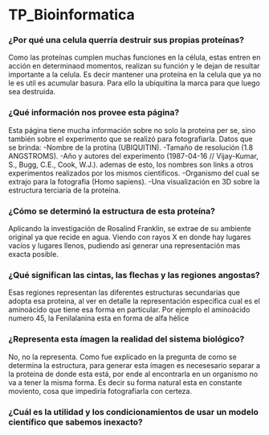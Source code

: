 # TP_Bioinformatica


### ¿Por qué una celula querría destruir sus propias proteínas?  

Como las proteínas cumplen muchas funciones en la célula, estas entren en acción en determinaod momentos, realizan su función y le dejan de resultar importante a la celula. Es decir mantener una proteína en la celula que ya no le es util es acumular basura. Para ello la ubiquitina la marca para que luego sea destruida. 


### ¿Qué información nos provee esta página?

Esta página tiene mucha información sobre no solo la proteina per se, sino también sobre el experimento que se realizó para fotografiarla. 
Datos que se brinda:
-Nombre de la protína (UBIQUITIN).
-Tamaño de resolución (1.8 ANGSTROMS).
-Año y autores del experimento (1987-04-16  // Vijay-Kumar, S., Bugg, C.E., Cook, W.J.).
ademas de esto, los nombres son links a otros experimentos realizados por los mismos cientificos.
-Organismo del cual se extrajo para la fotografia (Homo sapiens).
-Una visualización en 3D sobre la estructura terciaria de la proteína.

### ¿Cómo se determinó la estructura de esta proteína?

Aplicando la investigación de Rosalind Franklin, se extrae de su ambiente original ya que recide en agua. Viendo con rayos X en donde hay lugares vacíos y lugares llenos, pudiendo así generar una representación mas exacta posible.

### ¿Qué significan las cintas, las flechas y las regiones angostas?

Esas regiones representan las diferentes estructuras secundarias que adopta esa proteina, al ver en detalle la representación especifica cual es el aminoácido que tiene esa forma en particular. 
Por ejemplo el aminoácido numero 45, la Fenilalanina esta en forma de alfa hélice


### ¿Representa esta ímagen la realidad del sistema biológico?

No, no la representa. Como fue explicado en la pregunta de como se determina la estructura, para generar esta ímagen es necesesario separar a la proteina de donde esta está, por ende al encontrarla en un organismo no va a tener la misma forma.
Es decir su forma natural esta en constante moviento, cosa que impediría fotografiarla con certeza.  


### ¿Cuál es la utilidad y los condicionamientos de usar un modelo científico que sabemos inexacto?

